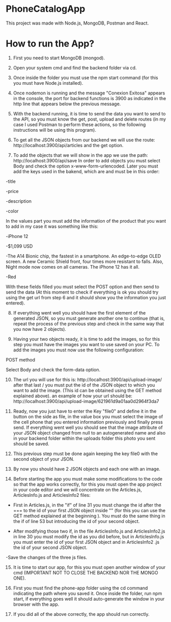 # PhoneCatalogApp

This project was made with Node.js, MongoDB, Postman and React.

# How to run the App?

1. First you need to start MongoDB (mongod).

2. Open your system cmd and find the backend folder via cd.

3. Once inside the folder you must use the npm start command
(for this you must have Node.js installed).

4. Once nodemon is running and the message "Conexion Exitosa" appears in the console, the port for backend functions is 3900 as indicated in the http line that appears below the previous message.

5. With the backend running, it is time to send the data you want to send to the API, so you must know the get, post, upload and delete routes (in my case I used Postman to perform these actions, so the following instructions will be using this program).

6. To get all the JSON objects from our backend we will use the route: http://localhost:3900/api/articles and the get option.

7. To add the objects that we will show in the app we use
the path: http://localhost:3900/api/save
In order to add objects you must select Body and check the option x-www-form-urlencoded. Later you must add the keys used in the bakend, which are and must be in this order:

-title

-price

-description

-color

In the values part you must add the information of the product that you want to add in my case it was something like this:

-iPhone 12

-$1,099 USD

-The A14 Bionic chip, the fastest in a smartphone. An edge-to-edge OLED screen. A new Ceramic Shield front, four times more resistant to falls. Also, Night mode now comes on all cameras. The iPhone 12 has it all.

-Red

With these fields filled you must select the POST option and then send to send the data (At this moment to check if everything is ok you should try using the get url from step 6 and it should show you the information you just entered).

8. If everything went well you should have the first element of the generated JSON, so you must generate another one to continue (that is, repeat the process of the previous step and check in the same way that you now have 2 objects).

9. Having your two objects ready, it is time to add the images, so for this step you must have the images you want to use saved on your PC.
To add the images you must now use the following configuration:

POST method

Select Body and check the form-data option.

10. The url you will use for this is: http://localhost:3900/api/upload-image/
after that last / you must put the id of the JSON object to which you want to add the image. (This id can be obtained using the GET method explained above).
an example of how your url should be: http://localhost:3900/api/upload-image/621961d9a01aa0d2964f3da7

11. Ready, now you just have to enter the Key "file0" and define it in the button on the side as file, in the value box you must select the image of the cell phone that you entered information previously and finally press send.
If everything went well you should see that the image attribute of your JSON object changed from null to an autogenerated name and also in your backend folder within the uploads folder this photo you sent should be saved.

12. This previous step must be done again keeping the key file0 with the second object of your JSON.

13. By now you should have 2 JSON objects and each one with an image.

14. Before starting the app you must make some modifications to the code so that the app works correctly, for this you must open the app project in your code editor and we will concentrate on the Articles.js, ArticlesInfo.js and ArticlesInfo2 files:

- First in Articles.js, in the "if" of line 31 you must change the id after the === to the id of your first JSON object inside "" (for this you can use the GET method explained at the beginning ). You must do the same thing in the if of line 53 but introducing the id of your second object.

- After modifying those two if, in the file ArticlesInfo.js and ArticlesInfo2.js in line 30 you must modify the id as you did before, but in ArticlesInfo.js you must enter the id of your first JSON object and in ArticlesInfo2 .js the id of your second JSON object.

-Save the changes of the three js files.

15. It is time to start our app, for this you must open another window of your cmd (IMPORTANT NOT TO CLOSE THE BACKEND NOR THE MONGO ONE).

16. First you must find the phone-app folder using the cd command indicating the path where you saved it. Once inside the folder, run npm start, if everything goes well it should auto-generate the window in your browser with the app.

17. If you did all of the above correctly, the app should run correctly.

